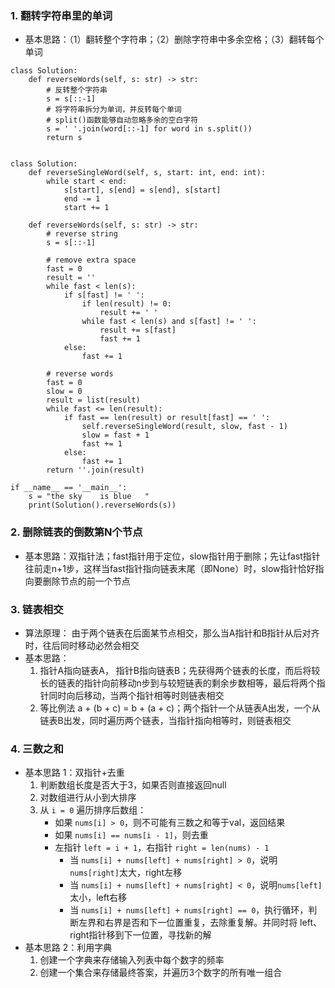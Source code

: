 ### 1. 翻转字符串里的单词
- 基本思路：（1）翻转整个字符串；（2）删除字符串中多余空格；（3）翻转每个单词
```
class Solution:
    def reverseWords(self, s: str) -> str:
        # 反转整个字符串
        s = s[::-1]
        # 将字符串拆分为单词，并反转每个单词
        # split()函数能够自动忽略多余的空白字符
        s = ' '.join(word[::-1] for word in s.split())
        return s
```

```
```
```
class Solution:
    def reverseSingleWord(self, s, start: int, end: int):
        while start < end:
            s[start], s[end] = s[end], s[start]
            end -= 1
            start += 1

    def reverseWords(self, s: str) -> str:
        # reverse string
        s = s[::-1]
  
        # remove extra space
        fast = 0
        result = ''
        while fast < len(s):
            if s[fast] != ' ':
                if len(result) != 0:
                    result += ' '
                while fast < len(s) and s[fast] != ' ':
                    result += s[fast]
                    fast += 1
            else:
                fast += 1

        # reverse words
        fast = 0
        slow = 0
        result = list(result)
        while fast <= len(result):
            if fast == len(result) or result[fast] == ' ':
                self.reverseSingleWord(result, slow, fast - 1)
                slow = fast + 1
                fast += 1
            else:
                fast += 1
        return ''.join(result)

if __name__ == '__main__':
    s = "the sky    is blue   "
    print(Solution().reverseWords(s))
```

### 2. 删除链表的倒数第N个节点
- 基本思路：双指针法；fast指针用于定位，slow指针用于删除；先让fast指针往前走n+1步，这样当fast指针指向链表末尾（即None）时，slow指针恰好指向要删除节点的前一个节点

### 3. 链表相交
- 算法原理： 由于两个链表在后面某节点相交，那么当A指针和B指针从后对齐时，往后同时移动必然会相交
- 基本思路：
	1. 指针A指向链表A， 指针B指向链表B；先获得两个链表的长度，而后将较长的链表的指针向前移动n步到与较短链表的剩余步数相等，最后将两个指针同时向后移动，当两个指针相等时则链表相交
	2. 等比例法 a + (b + c) = b + (a + c)；两个指针一个从链表A出发，一个从链表B出发，同时遍历两个链表，当指针指向相等时，则链表相交

### 4. 三数之和
- 基本思路 1：双指针+去重
	1. 判断数组长度是否大于3，如果否则直接返回null
	2. 对数组进行从小到大排序
	3. 从 `i = 0` 遍历排序后数组：
		- 如果 `nums[i] > 0`，则不可能有三数之和等于val，返回结果
		- 如果 `nums[i] == nums[i - 1]`，则去重
		- 左指针 `left = i + 1`，右指针 `right = len(nums) - 1`
			- 当 `nums[i] + nums[left] + nums[right] > 0`，说明`nums[right]`太大，right左移
			- 当 `nums[i] + nums[left] + nums[right] < 0`，说明`nums[left]`太小，left右移
			- 当 `nums[i] + nums[left] + nums[right] == 0`，执行循环，判断左界和右界是否和下一位置重复，去除重复解。并同时将 left、right指针移到下一位置，寻找新的解
- 基本思路 2：利用字典
	1. 创建一个字典来存储输入列表中每个数字的频率
	2. 创建一个集合来存储最终答案，并遍历3个数字的所有唯一组合